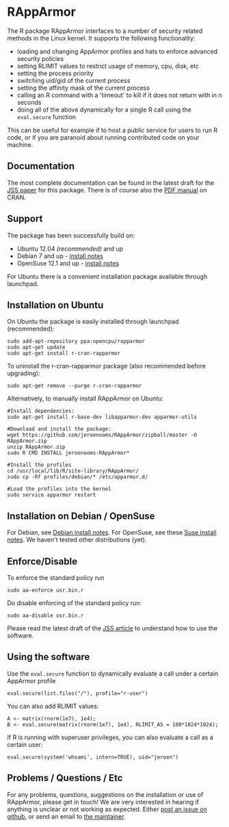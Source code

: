 RAppArmor
=========

The R package RAppArmor interfaces to a number of security related methods in the Linux kernel. It supports the following functionality:

 * loading and changing AppArmor profiles and hats to enforce advanced security policies
 * setting RLIMIT values to restrict usage of memory, cpu, disk, etc
 * setting the process priority
 * switching uid/gid of the current process
 * setting the affinity mask of the current process
 * calling an R command with a 'timeout' to kill if it does not return with in n seconds
 * doing all of the above dynamically for a single R call using the `eval.secure` function  
 
This can be useful for example if to host a public service for users to run R code, or if you are paranoid about running contributed code on your machine. 


Documentation
-------------

The most complete documentation can be found in the latest draft for the [JSS paper](https://github.com/jeroenooms/RAppArmor/raw/master/paper/document.pdf) for this package. 
There is of course also the [PDF manual](http://cran.r-project.org/web/packages/RAppArmor/RAppArmor.pdf) on CRAN. 

Support
-------

The package has been successfully build on:

* Ubuntu 12.04 *(recommended)* and up
* Debian 7 and up - [install notes](https://github.com/jeroenooms/RAppArmor/blob/master/Debian-Wheezy.txt)
* OpenSuse 12.1 and up - [install notes](https://github.com/jeroenooms/RAppArmor/blob/master/OpenSuse.txt)

For Ubuntu there is a convenient installation package available through launchpad. 

Installation on Ubuntu
----------------------

On Ubuntu the package is easily installed through launchpad (recommended):

    sudo add-apt-repository ppa:opencpu/rapparmor
    sudo apt-get update
    sudo apt-get install r-cran-rapparmor
    
To uninstall the r-cran-rapparmor package (also recommended before upgrading):

    sudo apt-get remove --purge r-cran-rapparmor


Alternatively, to manually install RAppArmor on Ubuntu:

    #Install dependencies:
    sudo apt-get install r-base-dev libapparmor-dev apparmor-utils

    #Download and install the package:
    wget https://github.com/jeroenooms/RAppArmor/zipball/master -O RAppArmor.zip
    unzip RAppArmor.zip
    sudo R CMD INSTALL jeroenooms-RAppArmor*
    
    #Install the profiles
    cd /usr/local/lib/R/site-library/RAppArmor/
    sudo cp -Rf profiles/debian/* /etc/apparmor.d/
    
    #Load the profiles into the kernel
    sudo service apparmor restart
    
Installation on Debian / OpenSuse
-----------------------------------    

For Debian, see [Debian install notes](https://github.com/jeroenooms/RAppArmor/blob/master/Debian-Wheezy.txt). 
For OpenSuse, see these [Suse install notes](https://github.com/jeroenooms/RAppArmor/blob/master/OpenSuse.txt).
We haven't tested other distributions (yet).


Enforce/Disable
---------------

To enforce the standard policy run

    sudo aa-enforce usr.bin.r
    
Do disable enforcing of the standard policy run:

    sudo aa-disable usr.bin.r

Please read the latest draft of the [JSS article](https://github.com/jeroenooms/RAppArmor/raw/master/paper/document.pdf)
to understand how to use the software. 


Using the software
------------------

Use the `eval.secure` function to dynamically evaluate a call under a certain AppArmor profile

    eval.secure(list.files("/"), profile="r-user")
    
You can also add RLIMIT values:

	A <- matrix(rnorm(1e7), 1e4);
    B <- eval.secure(matrix(rnorm(1e7), 1e4), RLIMIT_AS = 100*1024*1024);
    
If R is running with superuser privileges, you can also evaluate a call as a certain user:

    eval.secure(system('whoami', intern=TRUE), uid="jeroen")
        

Problems / Questions / Etc
--------------------------

For any problems, questions, suggestions on the installation or use of RAppArmor, please get in touch! 
We are very interested in hearing if anything is unclear or not working as expected. 
Either [post an issue on github](https://github.com/jeroenooms/RAppArmor/issues), or send an email to [the maintainer](https://github.com/jeroenooms/RAppArmor/blob/master/DESCRIPTION).   
